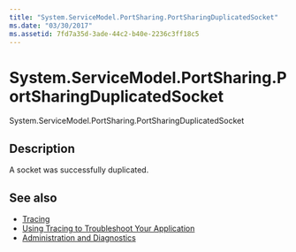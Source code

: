```yaml
---
title: "System.ServiceModel.PortSharing.PortSharingDuplicatedSocket"
ms.date: "03/30/2017"
ms.assetid: 7fd7a35d-3ade-44c2-b40e-2236c3ff18c5
---
```

# System.ServiceModel.PortSharing.PortSharingDuplicatedSocket
System.ServiceModel.PortSharing.PortSharingDuplicatedSocket  
  
## Description  
 A socket was successfully duplicated.  
  
## See also

- [Tracing](index.md)
- [Using Tracing to Troubleshoot Your Application](using-tracing-to-troubleshoot-your-application.md)
- [Administration and Diagnostics](../index.md)
